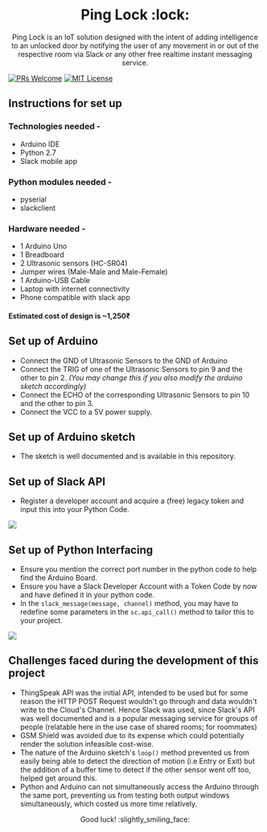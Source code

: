 <h1 align="center"> Ping Lock :lock: </h1>

<p align = "center"> Ping Lock is an IoT solution designed with the intent of adding intelligence to an unlocked door by notifying the user of any movement in or out of the respective room via Slack or any other free realtime instant messaging service. </p>


[![PRs Welcome](https://img.shields.io/badge/PRs-welcome-brightgreen.svg)](http://makeapullrequest.com)
[![MIT License](https://img.shields.io/github/license/dawnlabs/carbon.svg)](https://github.com/dawnlabs/carbon/blob/master/LICENSE)


## Instructions for set up
### Technologies needed -
* Arduino IDE
* Python 2.7
* Slack mobile app

### Python modules needed -
* pyserial
* slackclient

### Hardware needed -
* 1 Arduino Uno
* 1 Breadboard
* 2 Ultrasonic sensors (HC-SR04)
* Jumper wires (Male-Male and Male-Female)
* 1 Arduino-USB Cable
* Laptop with internet connectivity
* Phone compatible with slack app

#### Estimated cost of design is ~1,250₹

## Set up of Arduino
* Connect the GND of Ultrasonic Sensors to the GND of Arduino
* Connect the TRIG of one of the Ultrasonic Sensors to pin 9 and the other to pin 2. *(You may change this if you also modify the arduino sketch accordingly)*
* Connect the ECHO of the corresponding Ultrasonic Sensors to pin 10 and the other to pin 3.
* Connect the VCC to a 5V power supply.

## Set up of Arduino sketch
* The sketch is well documented and is available in this repository.

## Set up of Slack API
* Register a developer account and acquire a (free) legacy token and input this into your Python Code.

![](https://github.com/RameshAditya/ping-lock/blob/master/sample_slack_code.png)

## Set up of Python Interfacing
* Ensure you mention the correct port number in the python code to help find the Arduino Board.
* Ensure you have a Slack Developer Account with a Token Code by now and have defined it in your python code.
* In the ```slack_message(message, channel)``` method, you may have to redefine some parameters in the ```sc.api_call()``` method to tailor this to your project.

![](https://github.com/RameshAditya/ping-lock/blob/master/sample_python_code.png)

## Challenges faced during the development of this project
* ThingSpeak API was the initial API, intended to be used but for some reason the HTTP POST Request wouldn't go through and data wouldn't write to the Cloud's Channel. Hence Slack was used, since Slack's API was well documented and is a popular messaging service for groups of people (relatable here in the use case of shared rooms; for roommates)
* GSM Shield was avoided due to its expense which could potentially render the solution infeasible cost-wise.
* The nature of the Arduino sketch's ```loop()``` method prevented us from easily being able to detect the direction of motion (i.e Entry or Exit) but the addition of a buffer time to detect if the other sensor went off too, helped get around this.
* Python and Arduino can not simultaneously access the Arduino through the same port, preventing us from testing both output windows simultaneously, which costed us more time relatively.

<p align = "center">Good luck! :slightly_smiling_face:</p>
